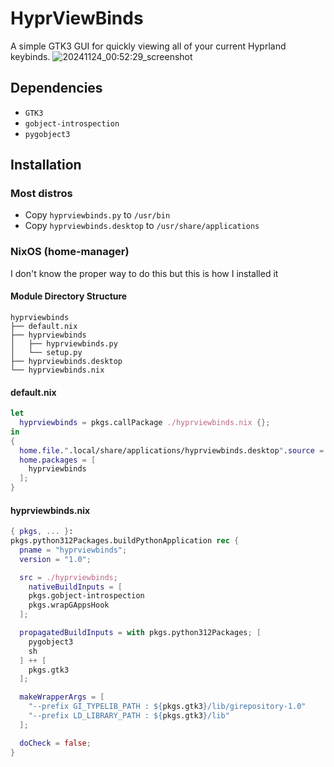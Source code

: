 # HyprViewBinds
A simple GTK3 GUI for quickly viewing all of your current Hyprland keybinds.
![20241124_00:52:29_screenshot](https://github.com/user-attachments/assets/b7b22fa2-42d9-4431-896f-cb13690bb178)

## Dependencies
- `GTK3`
- `gobject-introspection`
- `pygobject3`

## Installation
### Most distros
- Copy `hyprviewbinds.py` to `/usr/bin`
- Copy `hyprviewbinds.desktop` to `/usr/share/applications`

### NixOS (home-manager)
I don't know the proper way to do this but this is how I installed it

#### Module Directory Structure
```
hyprviewbinds
├── default.nix
├── hyprviewbinds
│   ├── hyprviewbinds.py
│   └── setup.py
├── hyprviewbinds.desktop
└── hyprviewbinds.nix
```

#### default.nix
```nix
let
  hyprviewbinds = pkgs.callPackage ./hyprviewbinds.nix {};
in
{
  home.file.".local/share/applications/hyprviewbinds.desktop".source = ./hyprviewbinds.desktop;
  home.packages = [
    hyprviewbinds
  ];
}
```

#### hyprviewbinds.nix
```nix
{ pkgs, ... }:
pkgs.python312Packages.buildPythonApplication rec {
  pname = "hyprviewbinds";
  version = "1.0";

  src = ./hyprviewbinds;
    nativeBuildInputs = [
    pkgs.gobject-introspection
    pkgs.wrapGAppsHook
  ];

  propagatedBuildInputs = with pkgs.python312Packages; [
    pygobject3
    sh
  ] ++ [
    pkgs.gtk3
  ];

  makeWrapperArgs = [
    "--prefix GI_TYPELIB_PATH : ${pkgs.gtk3}/lib/girepository-1.0"
    "--prefix LD_LIBRARY_PATH : ${pkgs.gtk3}/lib"
  ];

  doCheck = false;
}

```
